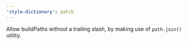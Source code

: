 ```yaml
---
'style-dictionary': patch
---
```


Allow buildPaths without a trailing slash, by making use of `path.join()` utility.
